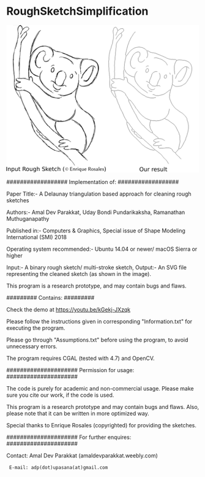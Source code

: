 # RoughSketchSimplification

![Alt text](sample.png?raw=true "Title")

################## Implementation of: ##################

Paper Title:- A Delaunay triangulation based approach for cleaning rough sketches

Authors:- Amal Dev Parakkat, Uday Bondi Pundarikaksha, Ramanathan Muthuganapathy

Published in:- Computers & Graphics, Special issue of Shape Modeling International (SMI) 2018

Operating system recommended:- Ubuntu 14.04 or newer/ macOS Sierra or higher

Input:- A binary rough sketch/ multi-stroke sketch, Output:- An SVG file representing the cleaned sketch (as shown in the image).

This program is a research prototype, and may contain bugs and flaws.

######### Contains: #########

Check the demo at https://youtu.be/kGekj-JXzqk

Please follow the instructions given in corresponding "Information.txt" for executing the program.

Please go through "Assumptions.txt" before using the program, to avoid unnecessary errors.

The program requires CGAL (tested with 4.7) and OpenCV.

##################### Permission for usage: #####################

The code is purely for academic and non-commercial usage. Please make sure you cite our work, if the code is used.

This program is a research prototype and may contain bugs and flaws. Also, please note that it can be written in more optimized way.

Special thanks to Enrique Rosales (copyrighted) for providing the sketches.

##################### For further enquires: #####################

Contact: Amal Dev Parakkat (amaldevparakkat.weebly.com)

     E-mail: adp(dot)upasana(at)gmail.com

